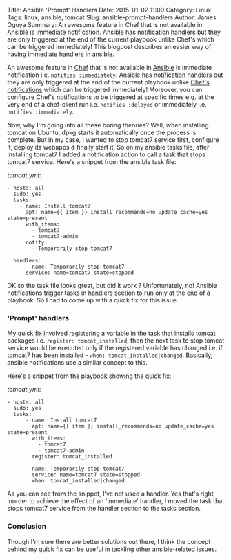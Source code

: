 Title: Ansible 'Prompt' Handlers
Date: 2015-01-02 11:00
Category: Linux
Tags: linux, ansible, tomcat
Slug: ansible-prompt-handlers
Author: James Oguya
Summary: An awesome feature in Chef that is not available in Ansible is immediate notification. Ansible has notification handlers but they are only triggered at the end of the current playbook unlike Chef's which can be triggered immediately! This blogpost describes an easier way of having immediate handlers in ansible.

An awesome feature in [Chef](https://chef.io) that is not available in [Ansible](http://ansible.com) is immediate notification i.e. `notifies :immediately`.
Ansible has [notification handlers](http://docs.ansible.com/playbooks_intro.html#handlers-running-operations-on-change) but they are only triggered at the end of the current playbook unlike [Chef's notifications](https://docs.chef.io/resource_common.html#notifies-syntax) which can be triggered immediately! Moreover, you can configure Chef's notifications to be triggered at specific times e.g. at the very end of a chef-client run i.e. `notifies :delayed` or immediately i.e. `notifies :immediately`.

Now, why I'm going into all these boring theories? Well, when installing tomcat on Ubuntu, dpkg starts it automatically once the process is complete. But in my case, I wanted to stop tomcat7 service first, configure it, deploy its webapps & finally start it. So on my ansible tasks file, after installing tomcat7 I added a notification action to call a task that stops tomcat7 service. Here's a snippet from the ansible task file:

_tomcat.yml_:

    - hosts: all
      sudo: yes
      tasks:
        - name: Install tomcat7
          apt: name={{ item }} install_recommends=no update_cache=yes  state=present
          with_items:
            - tomcat7
            - tomcat7-admin
          notify:
            - Temporarily stop tomcat7

      handlers:
          - name: Temporarily stop tomcat7
          service: name=tomcat7 state=stopped

OK so the task file looks great, but did it work ? Unfortunately, no! Ansible notifications trigger tasks in handlers section to run only at the end of a playbook.
So I had to come up with a quick fix for this issue.

### 'Prompt' handlers

My quick fix involved registering a variable in the task that installs tomcat packages i.e. `register: tomcat_installed`, then the next task to stop tomcat service would be executed only if the registered variable has changed i.e. if tomcat7 has been installed - `when: tomcat_installed|changed`.
Basically, ansible notifications use a similar concept to this.

Here's a snippet from the playbook showing the quick fix:

_tomcat.yml_:

    - hosts: all
      sudo: yes
      tasks:
          - name: Install tomcat7
            apt: name={{ item }} install_recommends=no update_cache=yes state=present
            with_items:
              - tomcat7
              - tomcat7-admin
            register: tomcat_installed

          - name: Temporarily stop tomcat7
            service: name=tomcat7 state=stopped
            when: tomcat_installed|changed

As you can see from the snippet, I've not used a handler. Yes that's right, inorder to achieve the effect of an 'immediate' handler, I moved the task that stops tomcat7 service from the handler section to the tasks section.

### Conclusion
Though I'm sure there are better solutions out there, I think the concept behind my quick fix can be useful in tackling other ansible-related issues.
